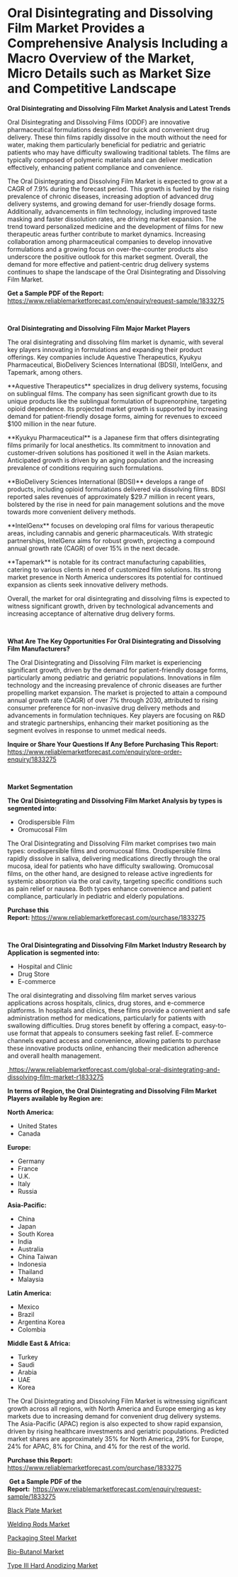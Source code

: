 <p><h1>Oral Disintegrating and Dissolving Film Market Provides a Comprehensive Analysis Including a Macro Overview of the Market, Micro Details such as Market Size and Competitive Landscape</h1></p><p><strong>Oral Disintegrating and Dissolving Film Market Analysis and Latest Trends</strong></p>
<p><p>Oral Disintegrating and Dissolving Films (ODDF) are innovative pharmaceutical formulations designed for quick and convenient drug delivery. These thin films rapidly dissolve in the mouth without the need for water, making them particularly beneficial for pediatric and geriatric patients who may have difficulty swallowing traditional tablets. The films are typically composed of polymeric materials and can deliver medication effectively, enhancing patient compliance and convenience.</p><p>The Oral Disintegrating and Dissolving Film Market is expected to grow at a CAGR of 7.9% during the forecast period. This growth is fueled by the rising prevalence of chronic diseases, increasing adoption of advanced drug delivery systems, and growing demand for user-friendly dosage forms. Additionally, advancements in film technology, including improved taste masking and faster dissolution rates, are driving market expansion. The trend toward personalized medicine and the development of films for new therapeutic areas further contribute to market dynamics. Increasing collaboration among pharmaceutical companies to develop innovative formulations and a growing focus on over-the-counter products also underscore the positive outlook for this market segment. Overall, the demand for more effective and patient-centric drug delivery systems continues to shape the landscape of the Oral Disintegrating and Dissolving Film Market.</p></p>
<p><strong>Get a Sample PDF of the Report:&nbsp;</strong> <a href="https://www.reliablemarketforecast.com/enquiry/request-sample/1833275?utm_campaign=1495&utm_medium=2&utm_source=Github&utm_content=ia&utm_term=17102024&utm_id=oral-disintegrating-and-dissolving-film">https://www.reliablemarketforecast.com/enquiry/request-sample/1833275</a></p>
<p>&nbsp;</p>
<p><strong>Oral Disintegrating and Dissolving Film Major Market Players</strong></p>
<p><p>The oral disintegrating and dissolving film market is dynamic, with several key players innovating in formulations and expanding their product offerings. Key companies include Aquestive Therapeutics, Kyukyu Pharmaceutical, BioDelivery Sciences International (BDSI), IntelGenx, and Tapemark, among others.</p><p>**Aquestive Therapeutics** specializes in drug delivery systems, focusing on sublingual films. The company has seen significant growth due to its unique products like the sublingual formulation of buprenorphine, targeting opioid dependence. Its projected market growth is supported by increasing demand for patient-friendly dosage forms, aiming for revenues to exceed $100 million in the near future.</p><p>**Kyukyu Pharmaceutical** is a Japanese firm that offers disintegrating films primarily for local anesthetics. Its commitment to innovation and customer-driven solutions has positioned it well in the Asian markets. Anticipated growth is driven by an aging population and the increasing prevalence of conditions requiring such formulations. </p><p>**BioDelivery Sciences International (BDSI)** develops a range of products, including opioid formulations delivered via dissolving films. BDSI reported sales revenues of approximately $29.7 million in recent years, bolstered by the rise in need for pain management solutions and the move towards more convenient delivery methods.</p><p>**IntelGenx** focuses on developing oral films for various therapeutic areas, including cannabis and generic pharmaceuticals. With strategic partnerships, IntelGenx aims for robust growth, projecting a compound annual growth rate (CAGR) of over 15% in the next decade.</p><p>**Tapemark** is notable for its contract manufacturing capabilities, catering to various clients in need of customized film solutions. Its strong market presence in North America underscores its potential for continued expansion as clients seek innovative delivery methods.</p><p>Overall, the market for oral disintegrating and dissolving films is expected to witness significant growth, driven by technological advancements and increasing acceptance of alternative drug delivery forms.</p></p>
<p>&nbsp;</p>
<p><strong>What Are The Key Opportunities For Oral Disintegrating and Dissolving Film Manufacturers?</strong></p>
<p><p>The Oral Disintegrating and Dissolving Film market is experiencing significant growth, driven by the demand for patient-friendly dosage forms, particularly among pediatric and geriatric populations. Innovations in film technology and the increasing prevalence of chronic diseases are further propelling market expansion. The market is projected to attain a compound annual growth rate (CAGR) of over 7% through 2030, attributed to rising consumer preference for non-invasive drug delivery methods and advancements in formulation techniques. Key players are focusing on R&D and strategic partnerships, enhancing their market positioning as the segment evolves in response to unmet medical needs.</p></p>
<p><strong>Inquire or Share Your Questions If Any Before Purchasing This Report:</strong> <a href="https://www.reliablemarketforecast.com/enquiry/pre-order-enquiry/1833275?utm_campaign=1495&utm_medium=2&utm_source=Github&utm_content=ia&utm_term=17102024&utm_id=oral-disintegrating-and-dissolving-film">https://www.reliablemarketforecast.com/enquiry/pre-order-enquiry/1833275</a></p>
<p>&nbsp;</p>
<p><strong>Market Segmentation</strong></p>
<p><strong>The Oral Disintegrating and Dissolving Film Market Analysis by types is segmented into:</strong></p>
<p><ul><li>Orodispersible Film</li><li>Oromucosal Film</li></ul></p>
<p><p>The Oral Disintegrating and Dissolving Film market comprises two main types: orodispersible films and oromucosal films. Orodispersible films rapidly dissolve in saliva, delivering medications directly through the oral mucosa, ideal for patients who have difficulty swallowing. Oromucosal films, on the other hand, are designed to release active ingredients for systemic absorption via the oral cavity, targeting specific conditions such as pain relief or nausea. Both types enhance convenience and patient compliance, particularly in pediatric and elderly populations.</p></p>
<p><strong>Purchase this Report:&nbsp;</strong><a href="https://www.reliablemarketforecast.com/purchase/1833275?utm_campaign=1495&utm_medium=2&utm_source=Github&utm_content=ia&utm_term=17102024&utm_id=oral-disintegrating-and-dissolving-film">https://www.reliablemarketforecast.com/purchase/1833275</a></p>
<p>&nbsp;</p>
<p><strong>The Oral Disintegrating and Dissolving Film Market Industry Research by Application is segmented into:</strong></p>
<p><ul><li>Hospital and Clinic</li><li>Drug Store</li><li>E-commerce</li></ul></p>
<p><p>The oral disintegrating and dissolving film market serves various applications across hospitals, clinics, drug stores, and e-commerce platforms. In hospitals and clinics, these films provide a convenient and safe administration method for medications, particularly for patients with swallowing difficulties. Drug stores benefit by offering a compact, easy-to-use format that appeals to consumers seeking fast relief. E-commerce channels expand access and convenience, allowing patients to purchase these innovative products online, enhancing their medication adherence and overall health management.</p></p>
<p><a href="https://www.reliablemarketforecast.com/global-oral-disintegrating-and-dissolving-film-market-r1833275?utm_campaign=1495&utm_medium=2&utm_source=Github&utm_content=ia&utm_term=17102024&utm_id=oral-disintegrating-and-dissolving-film">&nbsp;https://www.reliablemarketforecast.com/global-oral-disintegrating-and-dissolving-film-market-r1833275</a></p>
<p><strong>In terms of Region, the Oral Disintegrating and Dissolving Film Market Players available by Region are:</strong></p>
<p>
    <p> <strong> North America: </strong>
        <ul>
            <li>United States</li>
            <li>Canada</li>
        </ul>
        </p> 
    <p> <strong> Europe: </strong>
        <ul>
            <li>Germany</li>
            <li>France</li>
            <li>U.K.</li>
            <li>Italy</li>
            <li>Russia</li>
        </ul>
        </p> 
    <p> <strong> Asia-Pacific: </strong>
        <ul>
            <li>China</li>
            <li>Japan</li>
            <li>South Korea</li>
            <li>India</li>
            <li>Australia</li>
            <li>China Taiwan</li>
            <li>Indonesia</li>
            <li>Thailand</li>
            <li>Malaysia</li>
        </ul>
        </p> 
    <p> <strong> Latin America: </strong>
        <ul>
            <li>Mexico</li>
            <li>Brazil</li>
            <li>Argentina Korea</li>
            <li>Colombia</li>
        </ul>
        </p> 
    <p> <strong> Middle East & Africa: </strong>
        <ul>
            <li>Turkey</li>
            <li>Saudi</li>
            <li>Arabia</li>
            <li>UAE</li>
            <li>Korea</li>
        </ul>
    </p>
    </p>
<p><p>The Oral Disintegrating and Dissolving Film Market is witnessing significant growth across all regions, with North America and Europe emerging as key markets due to increasing demand for convenient drug delivery systems. The Asia-Pacific (APAC) region is also expected to show rapid expansion, driven by rising healthcare investments and geriatric populations. Predicted market shares are approximately 35% for North America, 29% for Europe, 24% for APAC, 8% for China, and 4% for the rest of the world.</p></p>
<p><strong>Purchase this Report: </strong><a href="https://www.reliablemarketforecast.com/purchase/1833275?utm_campaign=1495&utm_medium=2&utm_source=Github&utm_content=ia&utm_term=17102024&utm_id=oral-disintegrating-and-dissolving-film">https://www.reliablemarketforecast.com/purchase/1833275</a></p>
<p>&nbsp;<strong>Get a Sample PDF of the Report:&nbsp;&nbsp;</strong><a href="https://www.reliablemarketforecast.com/enquiry/request-sample/1833275?utm_campaign=1495&utm_medium=2&utm_source=Github&utm_content=ia&utm_term=17102024&utm_id=oral-disintegrating-and-dissolving-film">https://www.reliablemarketforecast.com/enquiry/request-sample/1833275</a></p>
<p><strong></strong></p>
<p><p><a href="https://www.linkedin.com/pulse/global-black-plate-market-landscape-future-trends-strategic-zvfqc?utm_campaign=1495&utm_medium=2&utm_source=Github&utm_content=ia&utm_term=17102024&utm_id=oral-disintegrating-and-dissolving-film">Black Plate Market</a></p><p><a href="https://www.linkedin.com/pulse/welding-rods-spectrum-usage-patterns-sector-evolution-2024-2031-rrgxc?utm_campaign=1495&utm_medium=2&utm_source=Github&utm_content=ia&utm_term=17102024&utm_id=oral-disintegrating-and-dissolving-film">Welding Rods Market</a></p><p><a href="https://www.linkedin.com/pulse/emerging-technologies-reshaping-packaging-steel-market-impact-jcuuc?utm_campaign=1495&utm_medium=2&utm_source=Github&utm_content=ia&utm_term=17102024&utm_id=oral-disintegrating-and-dissolving-film">Packaging Steel Market</a></p><p><a href="https://www.linkedin.com/pulse/bio-butanol-mosaic-piecing-together-global-market-dynamics-2024-2031-r2rjc?utm_campaign=1495&utm_medium=2&utm_source=Github&utm_content=ia&utm_term=17102024&utm_id=oral-disintegrating-and-dissolving-film">Bio-Butanol Market</a></p><p><a href="https://www.linkedin.com/pulse/opportunities-challenges-type-iii-hard-anodizing-market-wp2fc?utm_campaign=1495&utm_medium=2&utm_source=Github&utm_content=ia&utm_term=17102024&utm_id=oral-disintegrating-and-dissolving-film">Type III Hard Anodizing Market</a></p></p>